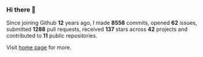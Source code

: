 ### Hi there 👋

Since joining Github **12** years ago, I made **8558** commits, opened **62** issues, submitted **1288** pull requests, received **137** stars across **42** projects and contributed to **11** public repositories.

Visit <a href="https://j15h.nu">home page</a> for more.
